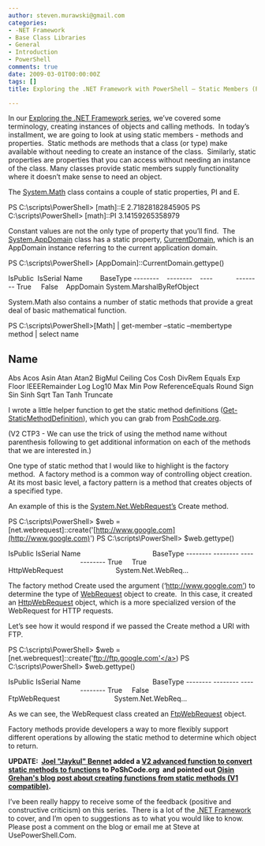 ```yaml
---
author: steven.murawski@gmail.com
categories:
- -NET Framework
- Base Class Libraries
- General
- Introduction
- PowerShell
comments: true
date: 2009-03-01T00:00:00Z
tags: []
title: Exploring the .NET Framework with PowerShell – Static Members (Part 4)

---
```


In our [Exploring the .NET Framework series](http://static.squarespace.com/static/50a13c5be4b039333cb95a3b/50acf4c0e4b0c945709cfb5c/50acf517e4b0c945709cff39/1353512215537/?format=original), we’ve covered some terminology, creating instances of objects and calling methods.  In today’s installment, we are going to look at using static members - methods and properties.  Static methods are methods that a class (or type) make available without needing to create an instance of the class.  Similarly, static properties are properties that you can access without needing an instance of the class.
Many classes provide static members supply functionality where it doesn’t make sense to need an object. 



The <a href="http://msdn.microsoft.com/en-us/library/system.math.aspx" target="_blank">System.Math</a> class contains a couple of static properties, PI and E. 



PS C:\scripts\PowerShell&gt; [math]::E
2.71828182845905
PS C:\scripts\PowerShell&gt; [math]::PI
3.14159265358979



Constant values are not the only type of property that you’ll find.  The <a href="http://msdn.microsoft.com/en-us/library/system.appdomain.aspx" target="_blank">System.AppDomain</a> class has a static property, <a href="http://msdn.microsoft.com/en-us/library/system.appdomain.currentdomain.aspx" target="_blank">CurrentDomain</a>, which is an AppDomain instance referring to the current application domain.



PS C:\scripts\PowerShell&gt; [AppDomain]::CurrentDomain.gettype()



IsPublic  IsSerial Name         BaseType
--------    --------    ----            --------
True     False    AppDomain System.MarshalByRefObject



System.Math also contains a number of static methods that provide a great deal of basic mathematical function.



PS C:\scripts\PowerShell&gt;[Math] | get-member –static –membertype method | select name



Name
----
Abs
Acos
Asin
Atan
Atan2
BigMul
Ceiling
Cos
Cosh
DivRem
Equals
Exp
Floor
IEEERemainder
Log
Log10
Max
Min
Pow
ReferenceEquals
Round
Sign
Sin
Sinh
Sqrt
Tan
Tanh
Truncate



I wrote a little helper function to get the static method definitions (<a href="http://poshcode.org/968" target="_blank">Get-StaticMethodDefinition</a>), which you can grab from <a href="http://poshcode.org/" target="_blank">PoshCode.org</a>.



(V2 CTP3 - We can use the trick of using the method name without parenthesis following to get additional information on each of the methods that we are interested in.)



One type of static method that I would like to highlight is the factory method.  A factory method is a common way of controlling object creation.  At its most basic level, a factory pattern is a method that creates objects of a specified type. 



An example of this is the <a href="http://msdn.microsoft.com/en-us/library/system.net.webrequest.aspx" target="_blank">System.Net.WebRequest’s</a> Create method.



PS C:\scripts\PowerShell&gt; $web = [net.webrequest]::create('[http://www.google.com](http://www.google.com)')
PS C:\scripts\PowerShell&gt; $web.gettype()



IsPublic IsSerial Name                                     BaseType
-------- -------- ----                                     --------
True     True     HttpWebRequest                           System.Net.WebReq...



The factory method Create used the argument (‘http://www.google.com’) to determine the type of <a href="http://msdn.microsoft.com/en-us/library/system.net.webrequest.aspx" target="_blank">WebRequest</a> object to create.  In this case, it created an <a href="http://msdn.microsoft.com/en-us/library/system.net.httpwebrequest.aspx" target="_blank">HttpWebRequest</a> object, which is a more specialized version of the WebRequest for HTTP requests. 



Let’s see how it would respond if we passed the Create method a URI with FTP.



PS C:\scripts\PowerShell&gt; $web = [net.webrequest]::create('<a href="ftp://ftp.google.com'">ftp://ftp.google.com'</a>)
PS C:\scripts\PowerShell&gt; $web.gettype()



IsPublic IsSerial Name                                     BaseType
-------- -------- ----                                     --------
True     False    FtpWebRequest                            System.Net.WebReq...



As we can see, the WebRequest class created an <a href="http://msdn.microsoft.com/en-us/library/system.net.ftpwebrequest.aspx" target="_blank">FtpWebRequest</a> object.



Factory methods provide developers a way to more flexibly support different operations by allowing the static method to determine which object to return.



**UPDATE:  <a href="http://huddledmasses.org/" target="_self">Joel "Jaykul" Bennet</a> added a <a href="http://poshcode.org/969" target="_blank">V2 advanced function to convert static methods to functions</a> to PoShCode.org  and pointed out <a href="http://www.nivot.org/2007/08/13/CreatingFunctionsFromANETClasssStaticMethods.aspx" target="_blank">Oisin Grehan's blog post about creating functions from static methods (V1 compatible)</a>.**



I’ve been really happy to receive some of the feedback (positive and constructive criticism) on this series.  There is a lot of the <a href="http://msdn.microsoft.com/en-us/netframework/default.aspx" target="_blank">.NET Framework</a> to cover, and I’m open to suggestions as to what you would like to know.  Please post a comment on the blog or email me at Steve at UsePowerShell.Com.

